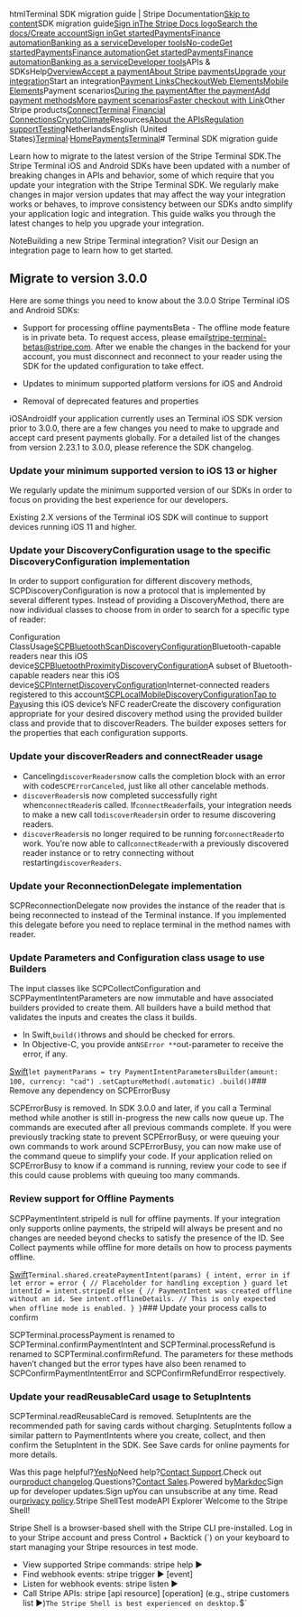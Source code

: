 htmlTerminal SDK migration guide | Stripe Documentation[Skip to content](#main-content)SDK migration guide[Sign in](https://dashboard.stripe.com/login?redirect=https%3A%2F%2Fdocs.stripe.com%2Fterminal%2Freferences%2Fsdk-migration-guide)[The Stripe Docs logo](/)[Search the docs/](#)[Create account](https://dashboard.stripe.com/register)[Sign in](https://dashboard.stripe.com/login?redirect=https%3A%2F%2Fdocs.stripe.com%2Fterminal%2Freferences%2Fsdk-migration-guide)[Get started](/get-started)[Payments](/payments)[Finance automation](/finance-automation)[Banking as a service](/financial-services)[Developer tools](/development)[No-code](/no-code)[Get started](/get-started)[Payments](/payments)[Finance automation](/finance-automation)[](#)[Get started](/get-started)[Payments](/payments)[Finance automation](/finance-automation)[Banking as a service](/financial-services)[Developer tools](/development)[](#)APIs & SDKsHelp[Overview](/docs/payments)[Accept a payment](#)[About Stripe payments](#)[Upgrade your integration](/docs/payments/upgrades)Start an integration[Payment Links](#)[Checkout](#)[Web Elements](#)[Mobile Elements](#)Payment scenarios[During the payment](#)[After the payment](#)[Add payment methods](#)[More payment scenarios](#)[Faster checkout with Link](#)Other Stripe products[Connect](#)[Terminal](#)
[Financial Connections](#)[Crypto](#)[Climate](#)Resources[About the APIs](#)[Regulation support](#)[Testing](/docs/testing)NetherlandsEnglish (United States)[](#)[](#)[Terminal](/terminal)·[Home](/docs)[Payments](/docs/payments)[Terminal](/docs/terminal)# Terminal SDK migration guide

Learn how to migrate to the latest version of the Stripe Terminal SDK.The Stripe Terminal iOS and Android SDKs have been updated with a number of breaking changes in APIs and behavior, some of which require that you update your integration with the Stripe Terminal SDK. We regularly make changes in major version updates that may affect the way your integration works or behaves, to improve consistency between our SDKs andto simplify your application logic and integration. This guide walks you through the latest changes to help you upgrade your integration.

NoteBuilding a new Stripe Terminal integration? Visit our Design an integration page to learn how to get started.

## Migrate to version 3.0.0

Here are some things you need to know about the 3.0.0 Stripe Terminal iOS and Android SDKs:

- Support for processing offline paymentsBeta  - The offline mode feature is in private beta. To request access, please email[stripe-terminal-betas@stripe.com](mailto:stripe-terminal-betas@stripe.com). After we enable the changes in the backend for your account, you must disconnect and reconnect to your reader using the SDK for the updated configuration to take effect.


- Updates to minimum supported platform versions for iOS and Android
- Removal of deprecated features and properties

iOSAndroidIf your application currently uses an Terminal iOS SDK version prior to 3.0.0, there are a few changes you need to make to upgrade and accept card present payments globally. For a detailed list of the changes from version 2.23.1 to 3.0.0, please reference the SDK changelog.

### Update your minimum supported version to iOS 13 or higher

We regularly update the minimum supported version of our SDKs in order to focus on providing the best experience for our developers.

Existing 2.X versions of the Terminal iOS SDK will continue to support devices running iOS 11 and higher.

### Update your DiscoveryConfiguration usage to the specific DiscoveryConfiguration implementation

In order to support configuration for different discovery methods, SCPDiscoveryConfiguration is now a protocol that is implemented by several different types. Instead of providing a DiscoveryMethod, there are now individual classes to choose from in order to search for a specific type of reader:

Configuration ClassUsage[SCPBluetoothScanDiscoveryConfiguration](https://stripe.dev/stripe-terminal-ios/docs/Classes/SCPBluetoothScanDiscoveryConfiguration.html)Bluetooth-capable readers near this iOS device[SCPBluetoothProximityDiscoveryConfiguration](https://stripe.dev/stripe-terminal-ios/docs/Classes/SCPBluetoothProximityDiscoveryConfiguration.html)A subset of Bluetooth-capable readers near this iOS device[SCPInternetDiscoveryConfiguration](https://stripe.dev/stripe-terminal-ios/docs/Classes/SCPInternetDiscoveryConfiguration.html)Internet-connected readers registered to this account[SCPLocalMobileDiscoveryConfiguration](https://stripe.dev/stripe-terminal-ios/docs/Classes/SCPLocalMobileDiscoveryConfiguration.html)[Tap to Pay](/terminal/payments/setup-reader/tap-to-pay?platform=ios)using this iOS device’s NFC readerCreate the discovery configuration appropriate for your desired discovery method using the provided builder class and provide that to discoverReaders. The builder exposes setters for the properties that each configuration supports.

### Update your discoverReaders and connectReader usage

- Canceling`discoverReaders`now calls the completion block with an error with code`SCPErrorCanceled`, just like all other cancelable methods.
- `discoverReaders`is now completed successfully right when`connectReader`is called. If`connectReader`fails, your integration needs to make a new call to`discoverReaders`in order to resume discovering readers.
- `discoverReaders`is no longer required to be running for`connectReader`to work. You’re now able to call`connectReader`with a previously discovered reader instance or to retry connecting without restarting`discoverReaders`.

### Update your ReconnectionDelegate implementation

SCPReconnectionDelegate now provides the instance of the reader that is being reconnected to instead of the Terminal instance. If you implemented this delegate before you need to replace terminal in the method names with reader.

### Update Parameters and Configuration class usage to use Builders

The input classes like SCPCollectConfiguration and SCPPaymentIntentParameters are now immutable and have associated builders provided to create them. All builders have a build method that validates the inputs and creates the class it builds.

- In Swift,`build()`throws and should be checked for errors.
- In Objective-C, you provide an`NSError **`out-parameter to receive the error, if any.

[Swift](#)`let paymentParams = try PaymentIntentParametersBuilder(amount: 100, currency: "cad")
  .setCaptureMethod(.automatic)
  .build()`### Remove any dependency on SCPErrorBusy

SCPErrorBusy is removed. In SDK 3.0.0 and later, if you call a Terminal method while another is still in-progress the new calls now queue up. The commands are executed after all previous commands complete. If you were previously tracking state to prevent SCPErrorBusy, or were queuing your own commands to work around SCPErrorBusy, you can now make use of the command queue to simplify your code. If your application relied on SCPErrorBusy to know if a command is running, review your code to see if this could cause problems with queuing too many commands.

### Review support for Offline Payments

SCPPaymentIntent.stripeId is null for offline payments. If your integration only supports online payments, the stripeId will always be present and no changes are needed beyond checks to satisfy the presence of the ID. See Collect payments while offline for more details on how to process payments offline.

[Swift](#)`Terminal.shared.createPaymentIntent(params) { intent, error in
  if let error = error {
    // Placeholder for handling exception
  }
  guard let intentId = intent.stripeId else {
    // PaymentIntent was created offline without an id. See intent.offlineDetails.
    // This is only expected when offline mode is enabled.
  }
}`### Update your process calls to confirm

SCPTerminal.processPayment is renamed to SCPTerminal.confirmPaymentIntent and SCPTerminal.processRefund is renamed to SCPTerminal.confirmRefund. The parameters for these methods haven’t changed but the error types have also been renamed to SCPConfirmPaymentIntentError and SCPConfirmRefundError respectively.

### Update your readReusableCard usage to SetupIntents

SCPTerminal.readReusableCard is removed. SetupIntents are the recommended path for saving cards without charging. SetupIntents follow a similar pattern to PaymentIntents where you create, collect, and then confirm the SetupIntent in the SDK. See Save cards for online payments for more details.

Was this page helpful?[Yes](#)[No](#)Need help?[Contact Support](https://support.stripe.com/).Check out our[product changelog](https://stripe.com/blog/changelog).Questions?[Contact Sales](https://stripe.com/contact/sales).Powered by[Markdoc](https://markdoc.dev)Sign up for developer updates:Sign upYou can unsubscribe at any time. Read our[privacy policy](https://stripe.com/privacy).Stripe ShellTest modeAPI Explorer[](https://stripe.com/docs/stripe-cli#install)`Welcome to the Stripe Shell!

Stripe Shell is a browser-based shell with the Stripe CLI pre-installed. Log in to your
Stripe account and press Control + Backtick (`) on your keyboard to start managing your Stripe
resources in test mode.

- View supported Stripe commands: stripe help ▶️
- Find webhook events: stripe trigger ▶️ [event]
- Listen for webhook events: stripe listen ▶
- Call Stripe APIs: stripe [api resource] [operation] (e.g., stripe customers list ▶️)`The Stripe Shell is best experienced on desktop.`$`
